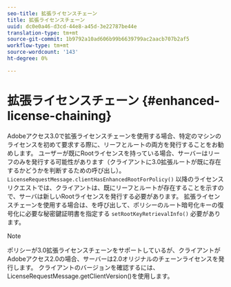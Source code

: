 ```yaml
---
seo-title: 拡張ライセンスチェーン
title: 拡張ライセンスチェーン
uuid: dc0e0a46-d3cd-44e8-a45d-3e22787be44e
translation-type: tm+mt
source-git-commit: 1b9792a10ad606b99b6639799ac2aacb707b2af5
workflow-type: tm+mt
source-wordcount: '143'
ht-degree: 0%

---
```



# 拡張ライセンスチェーン {#enhanced-license-chaining}

Adobeアクセス3.0で拡張ライセンスチェーンを使用する場合、特定のマシンのライセンスを初めて要求する際に、リーフとルートの両方を発行することをお勧めします。 ユーザーが既にRootライセンスを持っている場合、サーバーはリーフのみを発行する可能性があります（クライアントに3.0拡張ルートが既に存在するかどうかを判断するための呼び出し）。 `LicenseRequestMessage.clientHasEnhancedRootForPolicy()` 以降のライセンスリクエストでは、クライアントは、既にリーフとルートが存在することを示すので、サーバは新しいRootライセンスを発行する必要があります。 拡張ライセンスチェーンを使用する場合は、を呼び出して、ポリシーのルート暗号化キーの復号化に必要な秘密鍵証明書を指定する `setRootKeyRetrievalInfo()` 必要があります。

>[!NOTE]
>
>ポリシーが3.0拡張ライセンスチェーンをサポートしているが、クライアントがAdobeアクセス2.0の場合、サーバーは2.0オリジナルのチェーンライセンスを発行します。 クライアントのバージョンを確認するには、LicenseRequestMessage.getClientVersion()を使用します。

